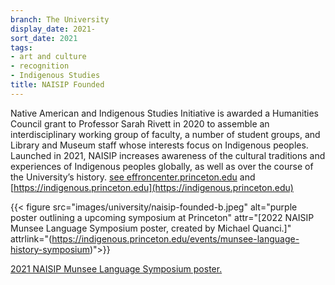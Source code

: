 ```yaml
---
branch: The University
display_date: 2021-
sort_date: 2021
tags:
- art and culture
- recognition
- Indigenous Studies
title: NAISIP Founded
---
```


Native American and Indigenous Studies Initiative is awarded a Humanities Council  grant to Professor Sarah Rivett in 2020 to assemble an interdisciplinary working group of faculty, a number of student groups, and Library and Museum staff whose interests focus on Indigenous peoples. Launched in 2021, NAISIP increases awareness of the cultural traditions and experiences of Indigenous peoples globally, as well as over the course of the University’s history. [see effroncenter.princeton.edu](https://effroncenter.princeton.edu/news/2020/sarah-rivett-naisip-receive-humanities-council-exploratory-grant#:-:text=paiiswg) and [https://indigenous.princeton.edu](https://indigenous.princeton.edu)


{{< figure src="images/university/naisip-founded-b.jpeg" alt="purple poster outlining a upcoming symposium at Princeton" attr="[2022 NAISIP Munsee Language Symposium poster, created by Michael Quanci.]" attrlink="(https://indigenous.princeton.edu/events/munsee-language-history-symposium)">}}


[2021 NAISIP Munsee Language Symposium poster.](https://www.ias.edu/sites/default/files/NAISIP%20poster%20final%20Nov%202021.pdf)
